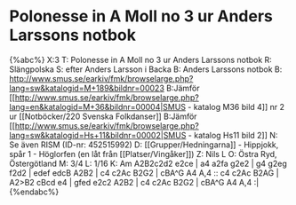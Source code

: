 # Polonesse in A Moll no 3 ur Anders Larssons notbok

{%abc%}
X:3
T: Polonesse in A Moll no 3 ur Anders Larssons notbok
R: Slängpolska
S: efter Anders Larsson i Backa
B: Anders Larssons notbok
B: http://www.smus.se/earkiv/fmk/browselarge.php?lang=sw&katalogid=M+189&bildnr=00023
B:Jämför [[http://www.smus.se/earkiv/fmk/browselarge.php?lang=en&katalogid=M+36&bildnr=00004|SMUS - katalog M36 bild 4]] nr 2 ur [[Notböcker/220 Svenska Folkdanser]]
B:Jämför [[http://www.smus.se/earkiv/fmk/browselarge.php?lang=sw&katalogid=Hs+11&bildnr=00002|SMUS - katalog Hs11 bild 2]]
N: Se även RISM (ID-nr: 452515992)
D: [[Grupper/Hedningarna]] - Hippjokk, spår 1 - Höglorfen (en låt från [[Platser/Vingåker]])
Z: Nils L
O: Östra Ryd, Östergötland
M: 3/4
L: 1/16
K: Am
A2B2c2d2 e2ce | a4 a2fa g2e2 | g4 g2eg f2d2 | edef edcB A2B2 | c4 c2Ac B2G2 | cBA^G A4 A,4 :: 
c4 c2Ac B2AG | A2>B2 cBcd e4 | gfed e2c2 A2B2 | c4 c2Ac B2G2 | cBA^G A4 A,4 :|
{%endabc%}
